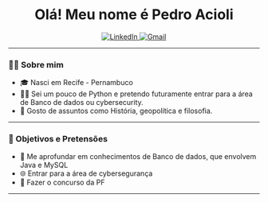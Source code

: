 <h1 align="center">Olá! Meu nome é Pedro Acioli</h1>

<p align="center">
  <a href="https://www.linkedin.com/in/pedro-victor-acioli/" target="_blank">
    <img src="https://img.shields.io/badge/LinkedIn-blue?style=flat-square&logo=linkedin" alt="LinkedIn">
  </a>
  <a href="mailto:ppvr2005@gmail.com">
    <img src="https://img.shields.io/badge/Gmail-red?style=flat-square&logo=gmail&logoColor=white" alt="Gmail">
  </a>
</p>

---

### 👨‍🏫 Sobre mim

- 🎓 Nasci em Recife - Pernambuco
- 👨‍💻 Sei um pouco de Python e pretendo futuramente entrar para a área de Banco de dados ou cybersecurity.
- 💬 Gosto de assuntos como História, geopolítica e filosofia.

---


### 🎯 Objetivos e Pretensões

- 🔌 Me aprofundar em conhecimentos de Banco de dados, que envolvem Java e MySQL
- 🌐 Entrar para a área de cybersegurança
- 🚀 Fazer o concurso da PF
---


